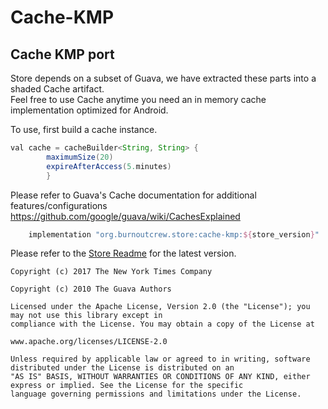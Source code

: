 Cache-KMP
===================
## Cache KMP port

Store depends on a subset of Guava, we have extracted these parts into a shaded Cache artifact.  
Feel free to use Cache anytime you need an in memory cache implementation optimized for Android.


To use, first build a cache instance.

```java
val cache = cacheBuilder<String, String> {
        maximumSize(20)
        expireAfterAccess(5.minutes)
        }
```


Please refer to Guava's Cache documentation for additional features/configurations
https://github.com/google/guava/wiki/CachesExplained

```groovy
	implementation "org.burnoutcrew.store:cache-kmp:${store_version}"
```
Please refer to the [Store Readme](https://github.com/dropbox/Store/blob/main/README.md#latest-version) for the latest version.

```
Copyright (c) 2017 The New York Times Company

Copyright (c) 2010 The Guava Authors

Licensed under the Apache License, Version 2.0 (the "License"); you may not use this library except in 
compliance with the License. You may obtain a copy of the License at

www.apache.org/licenses/LICENSE-2.0

Unless required by applicable law or agreed to in writing, software distributed under the License is distributed on an 
"AS IS" BASIS, WITHOUT WARRANTIES OR CONDITIONS OF ANY KIND, either express or implied. See the License for the specific 
language governing permissions and limitations under the License.
```